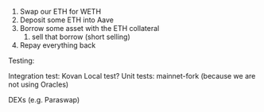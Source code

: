 1. Swap our ETH for WETH
2. Deposit some ETH into Aave
3. Borrow some asset with the ETH collateral
    1. sell that borrow (short selling)
4. Repay everything back


Testing:

Integration test: Kovan
Local test? Unit tests: mainnet-fork (because we are not using Oracles)

DEXs (e.g. Paraswap)